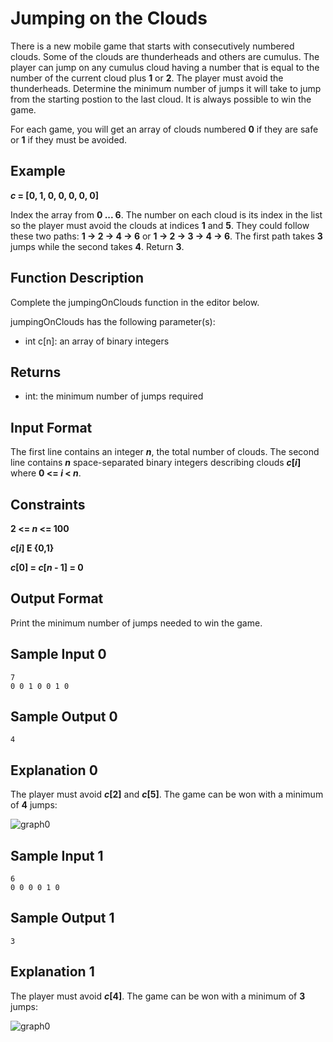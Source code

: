 # Jumping on the Clouds
There is a new mobile game that starts with consecutively numbered clouds. Some of the clouds are thunderheads and others are cumulus. The player can jump on any cumulus cloud having a number that is equal to the number of the current cloud plus **1** or **2**. The player must avoid the thunderheads. Determine the minimum number of jumps it will take to jump from the starting postion to the last cloud. It is always possible to win the game.

For each game, you will get an array of clouds numbered **0** if they are safe or **1** if they must be avoided.

## Example
**_c_ = [0, 1, 0, 0, 0, 0, 0]**

Index the array from **0 ... 6**. The number on each cloud is its index in the list so the player must avoid the clouds at indices **1** and **5**. They could follow these two paths: **1 -> 2 -> 4 -> 6** or **1 -> 2 -> 3 -> 4 -> 6**. The first path takes **3** jumps while the second takes **4**. Return **3**.

## Function Description
Complete the jumpingOnClouds function in the editor below.

jumpingOnClouds has the following parameter(s):

- int c[n]: an array of binary integers

## Returns
- int: the minimum number of jumps required

## Input Format
The first line contains an integer **_n_**, the total number of clouds. The second line contains **_n_** space-separated binary integers describing clouds **_c_[_i_]** where **0 <= _i_ < _n_**.

## Constraints 
**2 <= _n_ <= 100**

**_c_[_i_] E {0,1}**

**_c_[0] = _c_[_n_ - 1] = 0**  

## Output Format

Print the minimum number of jumps needed to win the game.

## Sample Input 0
```
7
0 0 1 0 0 1 0
```
## Sample Output 0
```
4
```

## Explanation 0
The player must avoid **_c_[2]** and **_c_[5]**. The game can be won with a minimum of **4** jumps:

![graph0](https://s3.amazonaws.com/hr-challenge-images/20832/1461134731-c258160d15-jump2.png)

## Sample Input 1
```
6
0 0 0 0 1 0
```
## Sample Output 1
```
3
```

## Explanation 1
The player must avoid **_c_[4]**. The game can be won with a minimum of **3** jumps:

![graph0](https://s3.amazonaws.com/hr-challenge-images/20832/1461136358-764298d363-jump5.png)